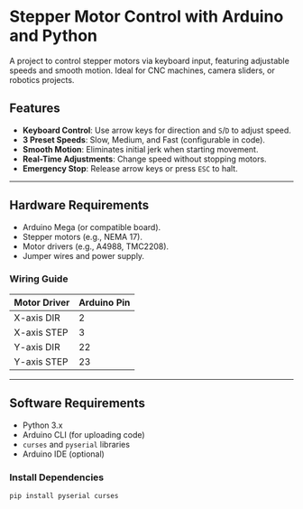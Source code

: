# Stepper Motor Control with Arduino and Python

A project to control stepper motors via keyboard input, featuring adjustable speeds and smooth motion. Ideal for CNC machines, camera sliders, or robotics projects.

## Features
- **Keyboard Control**: Use arrow keys for direction and `S`/`D` to adjust speed.
- **3 Preset Speeds**: Slow, Medium, and Fast (configurable in code).
- **Smooth Motion**: Eliminates initial jerk when starting movement.
- **Real-Time Adjustments**: Change speed without stopping motors.
- **Emergency Stop**: Release arrow keys or press `ESC` to halt.

---

## Hardware Requirements
- Arduino Mega (or compatible board).
- Stepper motors (e.g., NEMA 17).
- Motor drivers (e.g., A4988, TMC2208).
- Jumper wires and power supply.

### Wiring Guide
| Motor Driver | Arduino Pin |
|--------------|-------------|
| X-axis DIR   | 2           |
| X-axis STEP  | 3           |
| Y-axis DIR   | 22          |
| Y-axis STEP  | 23          |

---

## Software Requirements
- Python 3.x
- Arduino CLI (for uploading code)
- `curses` and `pyserial` libraries
- Arduino IDE (optional)

### Install Dependencies
```bash
pip install pyserial curses
